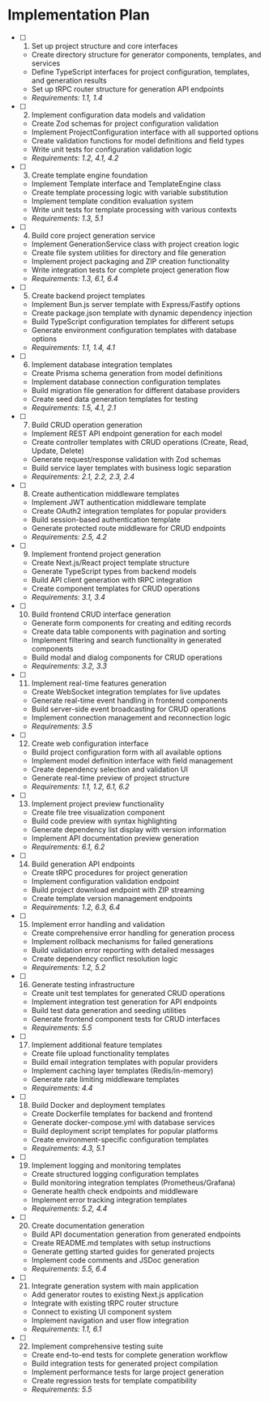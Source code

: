 # Implementation Plan

- [ ] 1. Set up project structure and core interfaces
  - Create directory structure for generator components, templates, and services
  - Define TypeScript interfaces for project configuration, templates, and generation results
  - Set up tRPC router structure for generation API endpoints
  - _Requirements: 1.1, 1.4_

- [ ] 2. Implement configuration data models and validation
  - Create Zod schemas for project configuration validation
  - Implement ProjectConfiguration interface with all supported options
  - Create validation functions for model definitions and field types
  - Write unit tests for configuration validation logic
  - _Requirements: 1.2, 4.1, 4.2_

- [ ] 3. Create template engine foundation
  - Implement Template interface and TemplateEngine class
  - Create template processing logic with variable substitution
  - Implement template condition evaluation system
  - Write unit tests for template processing with various contexts
  - _Requirements: 1.3, 5.1_

- [ ] 4. Build core project generation service
  - Implement GenerationService class with project creation logic
  - Create file system utilities for directory and file generation
  - Implement project packaging and ZIP creation functionality
  - Write integration tests for complete project generation flow
  - _Requirements: 1.3, 6.1, 6.4_

- [ ] 5. Create backend project templates
  - Implement Bun.js server template with Express/Fastify options
  - Create package.json template with dynamic dependency injection
  - Build TypeScript configuration templates for different setups
  - Generate environment configuration templates with database options
  - _Requirements: 1.1, 1.4, 4.1_

- [ ] 6. Implement database integration templates
  - Create Prisma schema generation from model definitions
  - Implement database connection configuration templates
  - Build migration file generation for different database providers
  - Create seed data generation templates for testing
  - _Requirements: 1.5, 4.1, 2.1_

- [ ] 7. Build CRUD operation generation
  - Implement REST API endpoint generation for each model
  - Create controller templates with CRUD operations (Create, Read, Update, Delete)
  - Generate request/response validation with Zod schemas
  - Build service layer templates with business logic separation
  - _Requirements: 2.1, 2.2, 2.3, 2.4_

- [ ] 8. Create authentication middleware templates
  - Implement JWT authentication middleware template
  - Create OAuth2 integration templates for popular providers
  - Build session-based authentication template
  - Generate protected route middleware for CRUD endpoints
  - _Requirements: 2.5, 4.2_

- [ ] 9. Implement frontend project generation
  - Create Next.js/React project template structure
  - Generate TypeScript types from backend models
  - Build API client generation with tRPC integration
  - Create component templates for CRUD operations
  - _Requirements: 3.1, 3.4_

- [ ] 10. Build frontend CRUD interface generation
  - Generate form components for creating and editing records
  - Create data table components with pagination and sorting
  - Implement filtering and search functionality in generated components
  - Build modal and dialog components for CRUD operations
  - _Requirements: 3.2, 3.3_

- [ ] 11. Implement real-time features generation
  - Create WebSocket integration templates for live updates
  - Generate real-time event handling in frontend components
  - Build server-side event broadcasting for CRUD operations
  - Implement connection management and reconnection logic
  - _Requirements: 3.5_

- [ ] 12. Create web configuration interface
  - Build project configuration form with all available options
  - Implement model definition interface with field management
  - Create dependency selection and validation UI
  - Generate real-time preview of project structure
  - _Requirements: 1.1, 1.2, 6.1, 6.2_

- [ ] 13. Implement project preview functionality
  - Create file tree visualization component
  - Build code preview with syntax highlighting
  - Generate dependency list display with version information
  - Implement API documentation preview generation
  - _Requirements: 6.1, 6.2_

- [ ] 14. Build generation API endpoints
  - Create tRPC procedures for project generation
  - Implement configuration validation endpoint
  - Build project download endpoint with ZIP streaming
  - Create template version management endpoints
  - _Requirements: 1.2, 6.3, 6.4_

- [ ] 15. Implement error handling and validation
  - Create comprehensive error handling for generation process
  - Implement rollback mechanisms for failed generations
  - Build validation error reporting with detailed messages
  - Create dependency conflict resolution logic
  - _Requirements: 1.2, 5.2_

- [ ] 16. Generate testing infrastructure
  - Create unit test templates for generated CRUD operations
  - Implement integration test generation for API endpoints
  - Build test data generation and seeding utilities
  - Generate frontend component tests for CRUD interfaces
  - _Requirements: 5.5_

- [ ] 17. Implement additional feature templates
  - Create file upload functionality templates
  - Build email integration templates with popular providers
  - Implement caching layer templates (Redis/in-memory)
  - Generate rate limiting middleware templates
  - _Requirements: 4.4_

- [ ] 18. Build Docker and deployment templates
  - Create Dockerfile templates for backend and frontend
  - Generate docker-compose.yml with database services
  - Build deployment script templates for popular platforms
  - Create environment-specific configuration templates
  - _Requirements: 4.3, 5.1_

- [ ] 19. Implement logging and monitoring templates
  - Create structured logging configuration templates
  - Build monitoring integration templates (Prometheus/Grafana)
  - Generate health check endpoints and middleware
  - Implement error tracking integration templates
  - _Requirements: 5.2, 4.4_

- [ ] 20. Create documentation generation
  - Build API documentation generation from generated endpoints
  - Create README.md templates with setup instructions
  - Generate getting started guides for generated projects
  - Implement code comments and JSDoc generation
  - _Requirements: 5.5, 6.4_

- [ ] 21. Integrate generation system with main application
  - Add generator routes to existing Next.js application
  - Integrate with existing tRPC router structure
  - Connect to existing UI component system
  - Implement navigation and user flow integration
  - _Requirements: 1.1, 6.1_

- [ ] 22. Implement comprehensive testing suite
  - Create end-to-end tests for complete generation workflow
  - Build integration tests for generated project compilation
  - Implement performance tests for large project generation
  - Create regression tests for template compatibility
  - _Requirements: 5.5_
